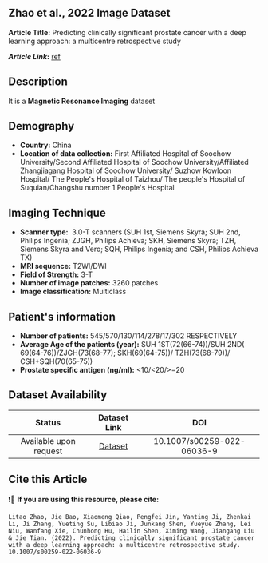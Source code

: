 ## **Zhao et al., 2022 Image Dataset**
**Article Title:** Predicting clinically significant prostate cancer with a deep learning approach: a multicentre retrospective study

**_Article Link_:** [ref](https://link.springer.com/article/10.1007/s00259-022-06036-9)

## **Description**
It is a **Magnetic Resonance Imaging** dataset

## **Demography**
+ **Country:** China
+ **Location of data collection:** First Affiliated Hospital of Soochow University/Second Affiliated Hospital of Soochow University/Affiliated Zhangjiagang Hospital of Soochow University/ Suzhow Kowloon Hospital/ The People's Hospital of Taizhou/ The people's Hospital of Suquian/Changshu number 1 People's Hospital

## **Imaging Technique**
+ **Scanner type:**    3.0-T scanners (SUH 1st, Siemens Skyra; SUH 2nd, Philips Ingenia; ZJGH, Philips Achieva; SKH, Siemens Skyra; TZH, Siemens Skyra and Vero; SQH, Philips Ingenia; and CSH, Philips Achieva TX)
+ **MRI sequence:** T2WI/DWI
+ **Field of Strength:** 3-T
+ **Number of image patches:** 3260 patches
+ **Image classification:** Multiclass
  
## **Patient's information**
+ **Number of patients:** 545/570/130/114/278/17/302 RESPECTIVELY
+ **Average Age of the patients (year):** SUH 1ST(72(66-74))/SUH 2ND( 69(64-76))/ZJGH(73(68-77); SKH(69(64-75))/ TZH(73(68-79))/ CSH+SQH(70(65-75))
+ **Prostate specific antigen (ng/ml):** <10/<20/>=20

## **Dataset Availability**

|**Status**|**Dataset Link**|**DOI**|
|:---:|:---:|:---:|
|Available upon request| [Dataset](https://link.springer.com/article/10.1007/s00259-022-06036-9)| 10.1007/s00259-022-06036-9


  
## **Cite this Article**

❗🛑 **If you are using this resource, please cite:**

```
Litao Zhao, Jie Bao, Xiaomeng Qiao, Pengfei Jin, Yanting Ji, Zhenkai Li, Ji Zhang, Yueting Su, Libiao Ji, Junkang Shen, Yueyue Zhang, Lei Niu, Wanfang Xie, Chunhong Hu, Hailin Shen, Ximing Wang, Jiangang Liu & Jie Tian. (2022). Predicting clinically significant prostate cancer with a deep learning approach: a multicentre retrospective study. 10.1007/s00259-022-06036-9

```
